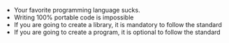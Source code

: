 
- Your favorite programming language sucks.
- Writing 100% portable code is impossible
- If you are going to create a library, it is mandatory to follow the standard
- If you are going to create a program, it is optional to follow the standard
